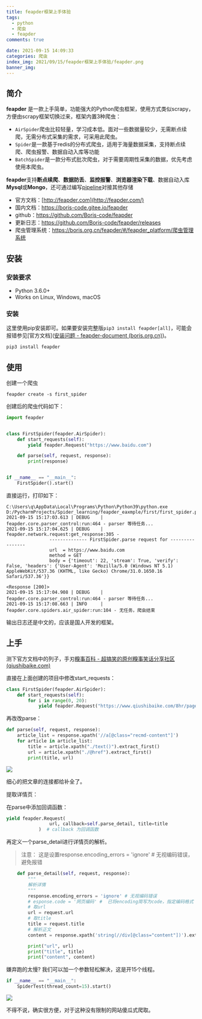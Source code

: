 ```yaml
---
title: feapder框架上手体验
tags:
  - python
  - 爬虫
  - feapder
comments: true

date: 2021-09-15 14:09:33
categories: 爬虫
index_img: 2021/09/15/feapder框架上手体验/feapder.png
banner_img:
---
```


## 简介

**feapder** 是一款上手简单，功能强大的Python爬虫框架，使用方式类似scrapy，方便由scrapy框架切换过来，框架内置3种爬虫：

- `AirSpider`爬虫比较轻量，学习成本低。面对一些数据量较少，无需断点续爬，无需分布式采集的需求，可采用此爬虫。
- `Spider`是一款基于redis的分布式爬虫，适用于海量数据采集，支持断点续爬、爬虫报警、数据自动入库等功能
- `BatchSpider`是一款分布式批次爬虫，对于需要周期性采集的数据，优先考虑使用本爬虫。

**feapder**支持**断点续爬**、**数据防丢**、**监控报警**、**浏览器渲染下载**、数据自动入库**Mysql**或**Mongo**，还可通过编写[pipeline](http://boris.org.cn/feapder/#/source_code/pipeline)对接其他存储

- 官方文档：[http://feapder.com](http://feapder.com/)
- 国内文档：https://boris-code.gitee.io/feapder
- github：https://github.com/Boris-code/feapder
- 更新日志：https://github.com/Boris-code/feapder/releases
- 爬虫管理系统：https://boris.org.cn/feapder/#/feapder_platform/爬虫管理系统

## 安装

### 安装要求

- Python 3.6.0+
- Works on Linux, Windows, macOS

### 安装

这里使用pip安装即可。如果要安装完整版`pip3 install feapder[all]`，可能会报错参见[官方文档]([安装问题 - feapder-document (boris.org.cn)](http://boris.org.cn/feapder/#/question/安装问题))。

```python
pip3 install feapder
```

## 使用

创建一个爬虫

```shell
feapder create -s first_spider
```

创建后的爬虫代码如下：

```python
import feapder


class FirstSpider(feapder.AirSpider):
    def start_requests(self):
        yield feapder.Request("https://www.baidu.com")

    def parse(self, request, response):
        print(response)


if __name__ == "__main__":
    FirstSpider().start()
```

直接运行，打印如下：

```shel
C:\Users\q\AppData\Local\Programs\Python\Python39\python.exe D:/PycharmProjects/Spider_learning/feapder_eaxmple/first/first_spider.py
2021-09-15 15:17:03.613 | DEBUG    | feapder.core.parser_control:run:464 - parser 等待任务...
2021-09-15 15:17:04.625 | DEBUG    | feapder.network.request:get_response:305 - 
                -------------- FirstSpider.parse request for ----------------
                url  = https://www.baidu.com
                method = GET
                body = {'timeout': 22, 'stream': True, 'verify': False, 'headers': {'User-Agent': 'Mozilla/5.0 (Windows NT 5.1) AppleWebKit/537.36 (KHTML, like Gecko) Chrome/31.0.1650.16 Safari/537.36'}}
                
<Response [200]>
2021-09-15 15:17:04.908 | DEBUG    | feapder.core.parser_control:run:464 - parser 等待任务...
2021-09-15 15:17:08.663 | INFO     | feapder.core.spiders.air_spider:run:104 - 无任务，爬虫结束
```

输出日志还是中文的，应该是国人开发的框架。

## 上手

测下官方文档中的列子，手刃[糗事百科 - 超搞笑的原创糗事笑话分享社区 (qiushibaike.com)](https://www.qiushibaike.com/8hr/page/1/)

直接在上面创建的项目中修改start_requests：

```python
class FirstSpider(feapder.AirSpider):
    def start_requests(self):
        for i in range(0, 20):
            yield feapder.Request("https://www.qiushibaike.com/8hr/page/{}/".format(i))
```

再改改parse：

```python
def parse(self, request, response):
    article_list = response.xpath('//a[@class="recmd-content"]')
    for article in article_list:
        title = article.xpath("./text()").extract_first()
        url = article.xpath("./@href").extract_first()
        print(title, url)
```

![](image-20210915153021188.png)

细心的把文章的连接都给补全了。

提取详情页：

在parse中添加回调函数：

```python
yield feapder.Request(
                url, callback=self.parse_detail, title=title
            )  # callback 为回调函数
```

再定义一个parse_detail进行详情页的解析。

> 注意： 这是设置response.encoding_errors = 'ignore'	# 无视编码错误，避免报错

```python
    def parse_detail(self, request, response):
        """
        解析详情
        """
        response.encoding_errors = 'ignore'	# 无视编码错误
        # esponse.code = '网页编码' #  已将encoding简写为code，指定编码格式
        # 取url
        url = request.url
        # 取title
        title = request.title
        # 解析正文
        content = response.xpath('string(//div[@class="content"])').extract_first()  # string 表达式是取某个标签下的文本，包括子标签文本

        print("url", url)
        print("title", title)
        print("content", content)
```

嫌弃跑的太慢? 我们可以加一个参数轻松解决，这是开15个线程。

```python
if __name__ == "__main__":
    SpiderTest(thread_count=15).start()
```

![](image-20210915153728403.png)

不得不说，确实很方便，对于这种没有限制的网站傻瓜式爬取。





[//]:#(设置表格整体居中显示)
<style>
    table
    {
        margin: auto;
        font-size: 80%;
    }
</style>


